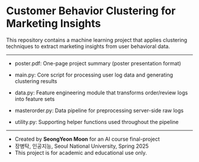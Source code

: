# Customer Behavior Clustering for Marketing Insights 

This repository contains a machine learning project that applies clustering techniques to extract marketing insights from user behavioral data. 

---

- poster.pdf: One-page project summary (poster presentation format)

- main.py: Core script for processing user log data and generating clustering results 

- data.py: Feature engineering module that transforms order/review logs into feature sets

- masterorder.py: Data pipeline for preprocessing server-side raw logs

- utility.py: Supporting helper functions used throughout the pipeline 

--- 

- Created by **SeongYeon Moon** for an AI course final-project 
- 장병탁, 인공지능, Seoul National University, Spring 2025 
- This project is for academic and educational use only. 

